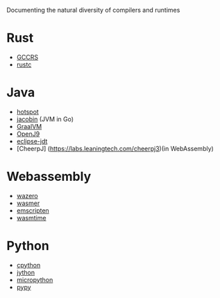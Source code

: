 Documenting the natural diversity of compilers and runtimes

# Rust

- [GCCRS](https://github.com/Rust-GCC/gccrs)
- [rustc](https://github.com/rust-lang/rust)

# Java

- [hotspot](https://github.com/openjdk/jdk/tree/master/src/hotspot)
- [jacobin](https://github.com/platypusguy/jacobin) (JVM in Go)
- [GraalVM](https://github.com/graalvm)
- [OpenJ9](https://github.com/eclipse-openj9/openj9/blob/master/doc/build-instructions/Build_Compiler_Only.md)
- [eclipse-jdt](https://github.com/eclipse-jdt/eclipse.jdt.core)
- [CheerpJ] (https://labs.leaningtech.com/cheerpj3)(in WebAssembly)

# Webassembly

- [wazero](https://github.com/tetratelabs/wazero)
- [wasmer](https://github.com/wasmerio/wasmer)
- [emscripten](https://github.com/emscripten-core/emscripten)
- [wasmtime](https://github.com/bytecodealliance/wasmtime)

# Python

- [cpython](https://github.com/python/cpython)
- [jython](https://github.com/jython/jython/)
- [micropython](https://github.com/micropython/micropython)
- [pypy](https://foss.heptapod.net/pypy/pypy)

